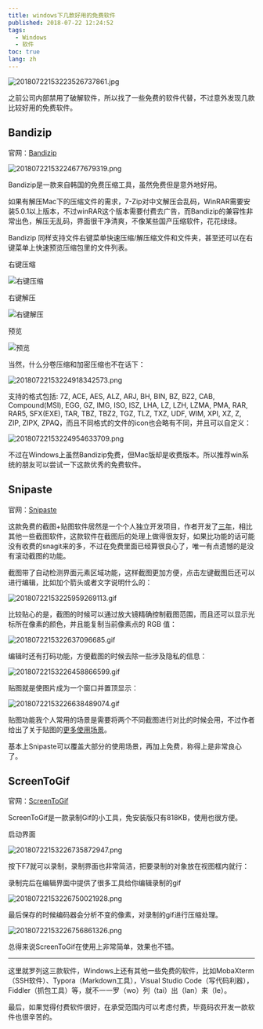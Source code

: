 ```yaml
---
title: windows下几款好用的免费软件
published: 2018-07-22 12:24:52
tags: 
  - Windows
  - 软件
toc: true
lang: zh
---
```


![20180722153223526737861.jpg](../_images/windows下几款好用的免费软件/20180722153223526737861.jpg)

<!--more-->

之前公司内部禁用了破解软件，所以找了一些免费的软件代替，不过意外发现几款比较好用的免费软件。

## Bandizip

官网：[Bandizip](https://cn.bandisoft.com/bandizip/)

![20180722153224677679319.png](../_images/windows下几款好用的免费软件/20180722153224677679319.png)

Bandizip是一款来自韩国的免费压缩工具，虽然免费但是意外地好用。

如果有解压Mac下的压缩文件的需求，7-Zip对中文解压会乱码，WinRAR需要安装5.0.1以上版本，不过winRAR这个版本需要付费去广告，而Bandizip的兼容性非常出色，解压无乱码，界面很干净清爽，不像某些国产压缩软件，花花绿绿。

Bandizip 同样支持文件右键菜单快速压缩/解压缩文件和文件夹，甚至还可以在右键菜单上快速预览压缩包里的文件列表。

<p class="img-description">右键压缩</p>

![右键压缩](../_images/windows下几款好用的免费软件/20180722153224791491280.png)

<p class="img-description">右键解压</p>

![右键解压](../_images/windows下几款好用的免费软件/20180722153224807393322.png)

<p class="img-description">预览</p>

![预览](../_images/windows下几款好用的免费软件/20180722153224822628709.png)

当然，什么分卷压缩和加密压缩也不在话下：

![20180722153224918342573.png](../_images/windows下几款好用的免费软件/20180722153224918342573.png)

支持的格式包括: 7Z, ACE, AES, ALZ, ARJ, BH, BIN, BZ, BZ2, CAB, Compound(MSI), EGG, GZ, IMG, ISO, ISZ, LHA, LZ, LZH, LZMA, PMA, RAR, RAR5, SFX(EXE), TAR, TBZ, TBZ2, TGZ, TLZ, TXZ, UDF, WIM, XPI, XZ, Z, ZIP, ZIPX, ZPAQ，而且不同格式的文件的icon也会略有不同，并且可以自定义：

![20180722153224954633709.png](../_images/windows下几款好用的免费软件/20180722153224954633709.png)

不过在Windows上虽然Bandizip免费，但Mac版却是收费版本。所以推荐win系统的朋友可以尝试一下这款优秀的免费软件。

## Snipaste

官网：[Snipaste](https://zh.snipaste.com/)

这款免费的截图+贴图软件居然是一个个人独立开发项目，作者开发了[三年](https://www.v2ex.com/t/295433?p=8)，相比其他一些截图软件，这款软件在截图后的处理上做得很友好，如果比功能的话可能没有收费的snagit来的多，不过在免费里面已经算很良心了，唯一有点遗憾的是没有滚动截图的功能。

截图带了自动检测界面元素区域功能，这样截图更加方便，点击左键截图后还可以进行编辑，比如加个箭头或者文字说明什么的：

![20180722153225959269113.gif](../_images/windows下几款好用的免费软件/20180722153225959269113.gif)

比较贴心的是，截图的时候可以通过放大镜精确控制截图范围，而且还可以显示光标所在像素的颜色，并且能复制当前像素点的 RGB 值：

![2018072215322637096685.gif](../_images/windows下几款好用的免费软件/2018072215322637096685.gif)

编辑时还有打码功能，方便截图的时候去除一些涉及隐私的信息：

![20180722153226458866599.gif](../_images/windows下几款好用的免费软件/20180722153226458866599.gif)

贴图就是使图片成为一个窗口并置顶显示：

![20180722153226638489074.gif](../_images/windows下几款好用的免费软件/20180722153226638489074.gif)

贴图功能我个人常用的场景是需要将两个不同截图进行对比的时候会用，不过作者给出了关于贴图的[更多使用场景](https://www.v2ex.com/t/295433?p=8)。

基本上Snipaste可以覆盖大部分的使用场景，再加上免费，称得上是非常良心了。

## ScreenToGif

官网：[ScreenToGif](https://www.screentogif.com/)

ScreenToGif是一款录制Gif的小工具，免安装版只有818KB，使用也很方便。

<p class="img-description">启动界面</p>

![20180722153226735872947.png](../_images/windows下几款好用的免费软件/20180722153226735872947.png)

按下F7就可以录制，录制界面也非常简洁，把要录制的对象放在视图框内就行：

录制完后在编辑界面中提供了很多工具给你编辑录制的gif

![20180722153226750021928.png](../_images/windows下几款好用的免费软件/20180722153226750021928.png)

最后保存的时候编码器会分析不变的像素，对录制的gif进行压缩处理。

![20180722153226756861326.png](../_images/windows下几款好用的免费软件/20180722153226756861326.png)

总得来说ScreenToGif在使用上非常简单，效果也不错。

---

这里就罗列这三款软件，Windows上还有其他一些免费的软件，比如MobaXterm（SSH软件）、Typora（Markdown工具），Visual Studio Code（写代码利器），Fiddler（抓包工具）等，就不一一罗（wo）列（tai）出（lan）来（le）。

最后，如果觉得付费软件很好，在承受范围内可以考虑付费，毕竟码农开发一款软件也很辛苦的。
